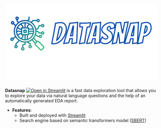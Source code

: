 # <img src="DataSnap_logo_small.png" width="500" height="250" />

**Datasnap** [![Open in Streamlit](https://static.streamlit.io/badges/streamlit_badge_black_white.svg)](LINK) is a fast data exploration tool that allows you to explore your data via natural language questions and the help of an automatically generated EDA report.

- **Features**:
  - Built and deployed with [Streamlit](https://streamlit.io/)
  - Search engine based on semantic transformers model ([SBERT](https://www.sbert.net/))
